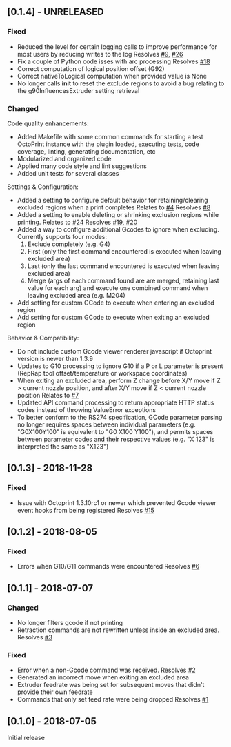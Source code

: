 
## [0.1.4] - UNRELEASED

### Fixed
- Reduced the level for certain logging calls to improve performance for most users by reducing writes to the log
  Resolves [#9](https://github.com/bradcfisher/OctoPrint-ExcludeRegionPlugin/issues/9), [#26](https://github.com/bradcfisher/OctoPrint-ExcludeRegionPlugin/issues/26)
- Fix a couple of Python code isses with arc processing
  Resolves [#18](https://github.com/bradcfisher/OctoPrint-ExcludeRegionPlugin/issues/18)
- Correct computation of logical position offset (G92)
- Correct nativeToLogical computation when provided value is None
- No longer calls __init__ to reset the exclude regions to avoid a bug relating to the g90InfluencesExtruder setting retrieval

### Changed

Code quality enhancements:
- Added Makefile with some common commands for starting a test OctoPrint instance with the plugin loaded, executing tests, code coverage, linting, generating documentation, etc
- Modularized and organized code
- Applied many code style and lint suggestions
- Added unit tests for several classes

Settings & Configuration:
- Added a setting to configure default behavior for retaining/clearing excluded regions when a print completes
  Relates to [#4](https://github.com/bradcfisher/OctoPrint-ExcludeRegionPlugin/issues/4)
  Resolves [#8](https://github.com/bradcfisher/OctoPrint-ExcludeRegionPlugin/issues/8)
- Added a setting to enable deleting or shrinking exclusion regions while printing.
  Relates to [#24](https://github.com/bradcfisher/OctoPrint-ExcludeRegionPlugin/issues/24)
  Resolves [#19](https://github.com/bradcfisher/OctoPrint-ExcludeRegionPlugin/issues/19), [#20](https://github.com/bradcfisher/OctoPrint-ExcludeRegionPlugin/issues/20)
- Added a way to configure additional Gcodes to ignore when excluding.  Currently supports four modes:
  1) Exclude completely (e.g. G4)
  2) First (only the first command encountered is executed when leaving excluded area)
  3) Last (only the last command encountered is executed when leaving excluded area)
  4) Merge (args of each command found are are merged, retaining last value for each arg) and execute one combined command when leaving excluded area (e.g. M204)
- Add setting for custom GCode to execute when entering an excluded region
- Add setting for custom GCode to execute when exiting an excluded region

Behavior & Compatibility:
- Do not include custom Gcode viewer renderer javascript if Octoprint version is newer than 1.3.9
- Updates to G10 processing to ignore G10 if a P or L parameter is present (RepRap tool offset/temperature or workspace coordinates)
- When exiting an excluded area, perform Z change before X/Y move if Z > current nozzle position, and after X/Y move if Z < current nozzle position
  Relates to [#7](https://github.com/bradcfisher/OctoPrint-ExcludeRegionPlugin/issues/7)
- Updated API command processing to return appropriate HTTP status codes instead of throwing ValueError exceptions
- To better conform to the RS274 specification, GCode parameter parsing no longer requires spaces between individual parameters (e.g. "G0X100Y100" is equivalent to "G0 X100 Y100"), and permits spaces between parameter codes and their respective values (e.g. "X   123" is interpreted the same as "X123")
  
  
## [0.1.3] - 2018-11-28

### Fixed
- Issue with Octoprint 1.3.10rc1 or newer which prevented Gcode viewer event hooks from being registered
  Resolves [#15](https://github.com/bradcfisher/OctoPrint-ExcludeRegionPlugin/issues/15)

## [0.1.2] - 2018-08-05

### Fixed
- Errors when G10/G11 commands were encountered
  Resolves [#6](https://github.com/bradcfisher/OctoPrint-ExcludeRegionPlugin/issues/6)

## [0.1.1] - 2018-07-07

### Changed
- No longer filters gcode if not printing
- Retraction commands are not rewritten unless inside an excluded area.
  Resolves [#3](https://github.com/bradcfisher/OctoPrint-ExcludeRegionPlugin/issues/3)

### Fixed
- Error when a non-Gcode command was received.
  Resolves [#2](https://github.com/bradcfisher/OctoPrint-ExcludeRegionPlugin/issues/2)
- Generated an incorrect move when exiting an excluded area
- Extruder feedrate was being set for subsequent moves that didn't provide their own feedrate
- Commands that only set feed rate were being dropped
  Resolves [#1](https://github.com/bradcfisher/OctoPrint-ExcludeRegionPlugin/issues/1)

## [0.1.0] - 2018-07-05

Initial release
